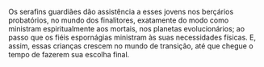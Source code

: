﻿Os serafins guardiães dão assistência a esses jovens nos berçários probatórios, no mundo dos finalitores, exatamente do modo como ministram espiritualmente aos mortais, nos planetas evolucionários; ao passo que os fiéis espornágias ministram às suas necessidades físicas. E, assim, essas crianças crescem no mundo de transição, até que chegue o tempo de fazerem sua escolha final.